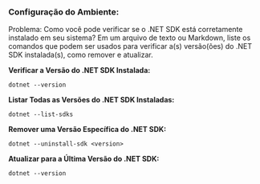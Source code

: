 <h3>Configuração do Ambiente:</h3>

<p>Problema: Como você pode verificar se o .NET SDK está corretamente instalado em seu sistema? Em um arquivo de texto ou Markdown, liste os comandos que podem ser usados para verificar a(s) versão(ões) do .NET SDK instalada(s), como remover e atualizar.</p>

**Verificar a Versão do .NET SDK Instalada:**

`dotnet --version`

**Listar Todas as Versões do .NET SDK Instaladas:**

`dotnet --list-sdks`

**Remover uma Versão Específica do .NET SDK:**

`dotnet --uninstall-sdk <version>`

**Atualizar para a Última Versão do .NET SDK:**

`dotnet --version`
